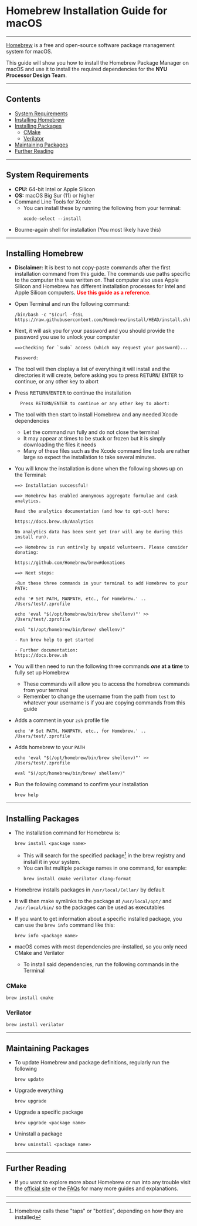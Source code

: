 ﻿# Homebrew Installation Guide for macOS

---

[Homebrew](https://brew.sh/) is a free and open-source software package management system
for macOS. 

This guide will show you how to install the Homebrew Package Manager 
on macOS and use it to install the required dependencies for the **NYU 
Processor Design Team**.

---

## Contents
- [System Requirements](#system-requirements)
- [Installing Homebrew](#installing-homebrew)
- [Installing Packages](#installing-packages)
  - [CMake](#cmake)
  - [Verilator](#verilator)
- [Maintaining Packages](#maintaining-packages)
- [Further Reading](#further-reading)

---

## System Requirements
- **CPU:** 64-bit Intel or Apple Silicon
- **OS:** macOS Big Sur (11) or higher
- Command Line Tools for Xcode
  - You can install these by running the following from your terminal:
    ```console
    xcode-select --install
    ```
- Bourne-again shell for installation
  (You most likely have this)

---

## Installing Homebrew
- **Disclaimer:** It is best to not copy-paste commands after the first
                  installation command from this guide. The commands use
                  paths specific to the computer this was written on.
                  That computer also uses Apple Silicon and Homebrew has
                  different installation processes for Intel and Apple Silicon
                  computers. <span style="color:red">**Use this guide as a reference**.</span> 

- Open Terminal and run the following command:  
  ```console
  /bin/bash -c "$(curl -fsSL https://raw.githubusercontent.com/Homebrew/install/HEAD/install.sh)"
  ```  

- Next, it will ask you for your password and you should provide the password
you use to unlock your computer
  ```console
  ==>Checking for `sudo` access (which may request your password)...

  Password:
  ```

- The tool will then display a list of everything it will install and the
  directories it will create, before asking you to press <kbd>RETURN</kbd>/
  <kbd>ENTER</kbd> to continue, or any other key to abort 

- Press  <kbd>RETURN</kbd>/<kbd>ENTER</kbd> to continue the installation
  ```console
    Press RETURN/ENTER to continue or any other key to abort:
  ```

- The tool with then start to install Homebrew and any needed Xcode dependencies
  - Let the command run fully and do not close the terminal
  - It may appear at times to be stuck or frozen but it is simply downloading 
    the files it needs
  - Many of these files such as the Xcode command line tools are rather large 
    so expect the installation to take several minutes.

- You will know the installation is done when the following shows up on the Terminal:
  ```console
  ==> Installation successful!

  ==> Homebrew has enabled anonymous aggregate formulae and cask analytics.

  Read the analytics documentation (and how to opt-out) here:

  https://docs.brew.sh/Analytics

  No analytics data has been sent yet (nor will any be during this install run).

  ==> Homebrew is run entirely by unpaid volunteers. Please consider donating:

  https://github.com/Homebrew/brew#donations

  ==> Next steps:

  -Run these three commands in your terminal to add Homebrew to your PATH:

  echo '# Set PATH, MANPATH, etc., for Homebrew.' .. /Users/test/.zprofile

  echo 'eval "$(/opt/homebrew/bin/brew shellenv)"' >> /Users/test/.zprofile

  eval "$(/opt/homebrew/bin/brew/ shellenv)"

  - Run brew help to get started

  - Further documentation:
  https://docs.brew.sh

  ```

- You will then need to run the following three commands ***one* at a time** 
  to fully set up Homebrew
  - These commands will allow you to access the homebrew commands from your
    terminal
  - Remember to change the username from the path from `test` to whatever
    your username is if you are copying commands from this guide

- Adds a comment in your `zsh` profile file
  ```console
  echo '# Set PATH, MANPATH, etc., for Homebrew.' .. /Users/test/.zprofile
  ```
- Adds homebrew to your `PATH`
  ```console
  echo 'eval "$(/opt/homebrew/bin/brew shellenv)"' >> /Users/test/.zprofile
  ```
  ```console
  eval "$(/opt/homebrew/bin/brew/ shellenv)"
  ```

- Run the following command to confirm your installation
  ```console
  brew help
  ```

---

## Installing Packages
- The installation command for Homebrew is:
  ```console
  brew install <package name>
  ```
  - This will search for the specified package[^tap] in the brew registry
    and install it in your system.
  - You can list multiple package names in one command, for example:
    ```console
    brew install cmake verilator clang-format
    ```

- Homebrew installs packages in `/usr/local/Cellar/` by default

- It will then make symlinks to the package at `/usr/local/opt/` and 
  `/usr/local/bin/` so the packages can be used as executables

- If you want to get information about a specific installed package, you can 
  use the `brew info` command like this:
  ```console
  brew info <package name>
  ```

- macOS comes with most dependencies pre-installed, so you only need CMake
  and Verilator
  - To install said dependencies, run the following commands in the Terminal
### CMake
```console
brew install cmake
```
### Verilator
```console
brew install verilator
```

---

## Maintaining Packages
- To update Homebrew and package definitions, regularly run the following
  ```console
  brew update
  ```

- Upgrade everything
  ```console
  brew upgrade
  ```

- Upgrade a specific package
  ```console
  brew upgrade <package name>
  ```

- Uninstall a package
  ```console
  brew uninstall <package name>
  ```

---

## Further Reading
- If you want to explore more about Homebrew or run into any trouble visit the
  [official site](https://brew.sh/) or the [FAQs](https://docs.brew.sh/FAQ) 
  for many more guides and explanations.

---
[^tap]: Homebrew calls these "taps" or "bottles", depending on how they are 
installed   

